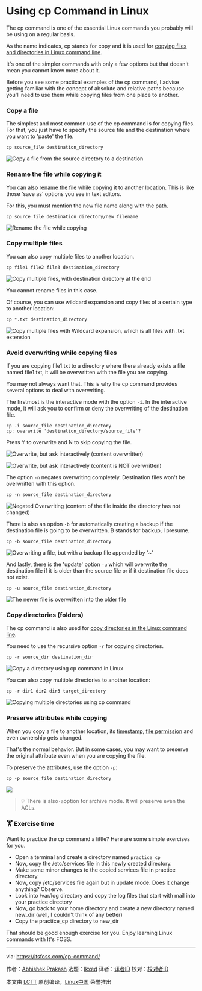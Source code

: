 [#]: subject: "Using cp Command in Linux"
[#]: via: "https://itsfoss.com/cp-command/"
[#]: author: "Abhishek Prakash https://itsfoss.com/author/abhishek/"
[#]: collector: "lkxed"
[#]: translator: " "
[#]: reviewer: " "
[#]: publisher: " "
[#]: url: " "

Using cp Command in Linux
======

The cp command is one of the essential Linux commands you probably will be using on a regular basis.

As the name indicates, cp stands for copy and it is used for [copying files and directories in Linux command line][1].

It's one of the simpler commands with only a few options but that doesn't mean you cannot know more about it.

Before you see some practical examples of the cp command, I advise getting familiar with the concept of absolute and relative paths because you'll need to use them while copying files from one place to another.

### Copy a file

The simplest and most common use of the cp command is for copying files. For that, you just have to specify the source file and the destination where you want to 'paste' the file.

```
cp source_file destination_directory
```

![Copy a file from the source directory to a destination][2]

### Rename the file while copying it

You can also [rename the file][3] while copying it to another location. This is like those 'save as' options you see in text editors.

For this, you must mention the new file name along with the path.

```
cp source_file destination_directory/new_filename
```

![Rename the file while copying][4]

### Copy multiple files

You can also copy multiple files to another location.

```
cp file1 file2 file3 destination_directory
```

![Copy multiple files, with destination directory at the end][5]

You cannot rename files in this case.

Of course, you can use wildcard expansion and copy files of a certain type to another location:

```
cp *.txt destination_directory
```

![Copy multiple files with Wildcard expansion, which is all files with .txt extension][6]

### Avoid overwriting while copying files

If you are copying file1.txt to a directory where there already exists a file named file1.txt, it will be overwritten with the file you are copying.

You may not always want that. This is why the cp command provides several options to deal with overwriting.

The firstmost is the interactive mode with the option `-i`. In the interactive mode, it will ask you to confirm or deny the overwriting of the destination file.

```
cp -i source_file destination_directory
cp: overwrite 'destination_directory/source_file'?
```

Press Y to overwrite and N to skip copying the file.

![Overwrite, but ask interactively (content overwritten)][7]

![Overwrite, but ask interactively (content is NOT overwritten)][8]

The option `-n` negates overwriting completely. Destination files won't be overwritten with this option.

```
cp -n source_file destination_directory
```

![Negated Overwriting (content of the file inside the directory has not changed)][9]

There is also an option `-b` for automatically creating a backup if the destination file is going to be overwritten. B stands for backup, I presume.

```
cp -b source_file destination_directory
```

![Overwriting a file, but with a backup file appended by '~'][10]

And lastly, there is the 'update' option `-u` which will overwrite the destination file if it is older than the source file or if it destination file does not exist.

```
cp -u source_file destination_directory
```

![The newer file is overwritten into the older file][11]

### Copy directories (folders)

The cp command is also used for [copy directories in the Linux command line][12].

You need to use the recursive option `-r` for copying directories.

```
cp -r source_dir destination_dir
```

![Copy a directory using cp command in Linux][13]

You can also copy multiple directories to another location:

```
cp -r dir1 dir2 dir3 target_directory
```

![Copying multiple directories using cp command][14]

### Preserve attributes while copying

When you copy a file to another location, its [timestamp][15], [file permission][16] and even ownership gets changed.

That's the normal behavior. But in some cases, you may want to preserve the original attribute even when you are copying the file.

To preserve the attributes, use the option `-p`:

```
cp -p source_file destination_directory
```

![][17]

> 💡 There is also`-a`option for archive mode. It will preserve even the ACLs.

### 🏋️ Exercise time

Want to practice the cp command a little? Here are some simple exercises for you.

- Open a terminal and create a directory named `practice_cp`
- Now, copy the /etc/services file in this newly created directory.
- Make some minor changes to the copied services file in practice directory.
- Now, copy /etc/services file again but in update mode. Does it change anything? Observe.
- Look into /var/log directory and copy the log files that start with mail into your practice directory
- Now, go back to your home directory and create a new directory named new_dir (well, I couldn't think of any better)
- Copy the practice_cp directory to new_dir

That should be good enough exercise for you. Enjoy learning Linux commands with It's FOSS.

--------------------------------------------------------------------------------

via: https://itsfoss.com/cp-command/

作者：[Abhishek Prakash][a]
选题：[lkxed][b]
译者：[译者ID](https://github.com/译者ID)
校对：[校对者ID](https://github.com/校对者ID)

本文由 [LCTT](https://github.com/LCTT/TranslateProject) 原创编译，[Linux中国](https://linux.cn/) 荣誉推出

[a]: https://itsfoss.com/author/abhishek/
[b]: https://github.com/lkxed/
[1]: https://itsfoss.com/copy-files-directory-linux/
[2]: https://itsfoss.com/content/images/2023/07/cp_2.png
[3]: https://learnubuntu.com:443/rename-files/
[4]: https://itsfoss.com/content/images/2023/07/cp_rename.png
[5]: https://itsfoss.com/content/images/2023/07/cp_multiple_files-1.png
[6]: https://itsfoss.com/content/images/2023/07/cp_multiple_files-wildcard_expansion-.png
[7]: https://itsfoss.com/content/images/2023/07/cp_overwrite--i-.png
[8]: https://itsfoss.com/content/images/2023/07/cp_overwrite--i-_unchanged.png
[9]: https://itsfoss.com/content/images/2023/07/cp_overwrite_-n.png
[10]: https://itsfoss.com/content/images/2023/07/cp_overwrite_-b-1.png
[11]: https://itsfoss.com/content/images/2023/07/cp_overwrite--u--1.png
[12]: https://linuxhandbook.com:443/copy-directory-linux/
[13]: https://itsfoss.com/content/images/2023/07/cp_directories_1-1.png
[14]: https://itsfoss.com/content/images/2023/07/cp_directories_2-1.png
[15]: https://linuxhandbook.com:443/file-timestamps/
[16]: https://linuxhandbook.com:443/linux-file-permissions/
[17]: https://itsfoss.com/content/images/2023/07/cp_preserve_attributes.png

